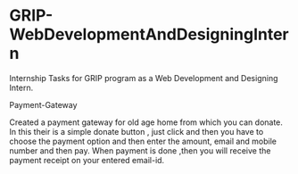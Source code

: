 # GRIP-WebDevelopmentAndDesigningIntern
Internship Tasks for GRIP program as a Web Development and Designing Intern.



Payment-Gateway

Created a payment gateway for old age home from which you can donate. In this their is a simple donate button , just click and then you have to choose the payment option and then enter the amount, email and mobile number and then pay. When payment is done ,then you will receive the payment receipt on your entered email-id.
